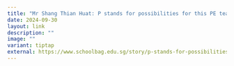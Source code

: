 ```yaml
---
title: "Mr Shang Thian Huat: P stands for possibilities for this PE teacher"
date: 2024-09-30
layout: link
description: ""
image: ""
variant: tiptap
external: https://www.schoolbag.edu.sg/story/p-stands-for-possibilities-for-this-pe-teacher/
---
```

